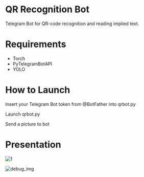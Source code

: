 # QR Recognition Bot
Telegram Bot for QR-code recognition and reading implied text.
# Requirements
- Torch
- PyTelegramBotAPI
- YOLO
# How to Launch
Insert your Telegram Bot token from @BotFather into qrbot.py

Launch qrbot.py

Send a picture to bot

# Presentation

![1](https://user-images.githubusercontent.com/79046421/168577807-fe82160b-d4a3-443a-af4a-8df4625e6d5d.png)

![debug_img](https://user-images.githubusercontent.com/79046421/168577859-51aafc6a-6a5b-42dc-82b1-fe7f34231704.jpg)
